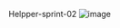 Helpper-sprint-02
![image](https://user-images.githubusercontent.com/79487007/140614639-2954fa90-e16c-4b6d-b45f-7007223e7c4e.png)
